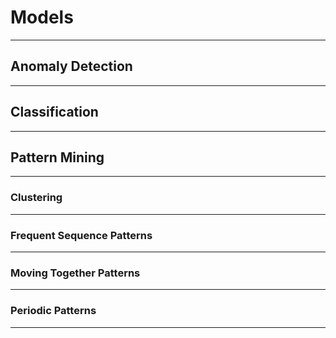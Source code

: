 # Models
---

## Anomaly Detection
---

## Classification
---

## Pattern Mining
---

### Clustering
---

### Frequent Sequence Patterns
---

### Moving Together Patterns
---

### Periodic Patterns
---